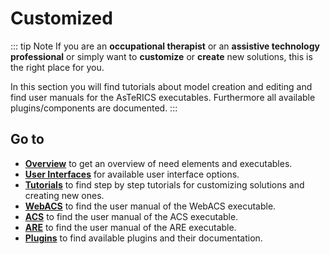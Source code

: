 # Customized

::: tip Note
If you are an **occupational therapist** or an **assistive technology professional** or simply want to **customize** or **create** new solutions, this is the right place for you.

In this section you will find tutorials about model creation and editing and find user manuals for the AsTeRICS executables.
Furthermore all available plugins/components are documented.
:::

## Go to

* [**Overview**](./Overview) to get an overview of need elements and executables.
* [**User Interfaces**](./User-Interfaces) for available user interface options.
* [**Tutorials**](./Tutorials) to find step by step tutorials for customizing solutions and creating new ones.
* [**WebACS**](/help/) to find the user manual of the WebACS executable.
* [**ACS**](/help/) to find the user manual of the ACS executable.
* [**ARE**](/help/) to find the user manual of the ARE executable.
* [**Plugins**](/help/) to find available plugins and their documentation.

